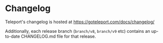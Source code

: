 # Changelog

Teleport's changelog is hosted at https://goteleport.com/docs/changelog/

Additionally, each release branch (`branch/v8`, `branch/v9` etc) contains an up-to-date CHANGELOG.md file for that release.
